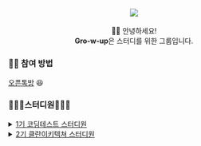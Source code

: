 <h4 align="center">
 <img src="https://user-images.githubusercontent.com/50124623/198869540-d6afaa80-615a-454e-b5d6-993419d55add.png"/>
</h4>

<p align="center">
👋🏻 안녕하세요! <br>
<b>Gro-w-up</b>은 스터디를 위한 그룹입니다.
<p/>

### ✋🏻 참여 방법
[오픈톡방](https://open.kakao.com/o/g8qe1nkf) 😆  

### 👨🏻‍💻스터디원👩🏻‍💻 
<details>
<summary><a href="https://github.com/gro-w-up/crewcrew-coding-test-study">1기 코딩테스트 스터디원</a></summary>
<div markdown="1">
 <table>
   <tr>
     <td align="center">
       <a href="https://github.com/dev-wooyeon">
         <img src="https://avatars.githubusercontent.com/u/50124623?v=4" width="100px;" alt=""/>
         <br />
         <sub>👑 박은우(우연)</sub>
       </a>
     </td>
     <td align="center">
       <a href="https://github.com/phk9436">
         <img src="https://avatars.githubusercontent.com/u/47577714?v=4" width="100px;" alt=""/>
         <br />
         <sub>♟ 박한결(phk9436)</sub>
       </a>
     </td>
     <td align="center">
       <a href="https://github.com/Slowth-KIM">
         <img src="https://avatars.githubusercontent.com/u/45562511?v=4" width="100px;" alt=""/>
         <br />
         <sub>♟ 김도희(Slowth-KIM)</sub>
       </a>
     </td>
     <td align="center">
       <a href="https://github.com/choikangheon">
         <img src="https://avatars.githubusercontent.com/u/52992334?v=4" width="100px;" alt=""/>
         <br />
         <sub>♟ 최강헌(choikangheon)</sub>
       </a>
     </td>
   </tr>
 </table>
</div>
</details>

<details>
<summary><a href="https://github.com/gro-w-up/crewcrew-coding-test-study">2기 클란이키텍쳐 스터디원</a></summary>
<div markdown="1">
 <table>
   <tr>
     <td align="center">
       <a href="https://github.com/dev-wooyeon">
         <img src="https://avatars.githubusercontent.com/u/50124623?v=4" width="100px;" alt=""/>
         <br />
         <sub>♟ 박은우(우연)</sub>
       </a>
     </td>
     <td align="center">
       <a href="https://github.com/nomoreFt">
         <img src="https://avatars.githubusercontent.com/u/37995817?v=4" width="100px;" alt=""/>
         <br />
         <sub>♟ 김현우(phk9436)</sub>
       </a>
     </td>
     <td align="center">
       <a href="https://github.com/myandue">
         <img src="https://avatars.githubusercontent.com/u/97776790?v=4" width="100px;" alt=""/>
         <br />
         <sub>♟ 응애(myandue)</sub>
       </a>
     </td>
     <td align="center">
       <a href="https://github.com/doyk814">
         <img src="https://avatars.githubusercontent.com/u/47708586?v=4" width="100px;" alt=""/>
         <br />
         <sub>♟ 아토(doyk814)</sub>
       </a>
     </td>
   </tr>
 </table>
</div>
</details>
